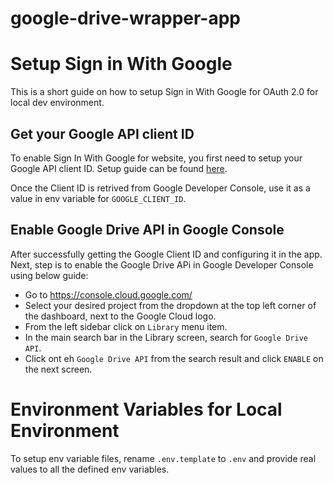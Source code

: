 # google-drive-wrapper-app

# Setup Sign in With Google

This is a short guide on how to setup Sign in With Google for OAuth 2.0 for local dev environment.

## Get your Google API client ID

To enable Sign In With Google for website, you first need to setup your Google API client ID.
Setup guide can be found [here](https://developers.google.com/identity/gsi/web/guides/get-google-api-clientid).

Once the Client ID is retrived from Google Developer Console, use it as a value in env variable for `GOOGLE_CLIENT_ID`.

## Enable Google Drive API in Google Console

After successfully getting the Google Client ID and configuring it in the app. Next, step is to enable the Google Drive APi in Google Developer Console using below guide:

- Go to https://console.cloud.google.com/
- Select your desired project from the dropdown at the top left corner of the dashboard, next to the Google Cloud logo.
- From the left sidebar click on `Library` menu item.
- In the main search bar in the Library screen, search for `Google Drive API`.
- Click ont eh `Google Drive API` from the search result and click `ENABLE` on the next screen.

# Environment Variables for Local Environment

To setup env variable files, rename `.env.template` to `.env` and provide real values to all the defined env variables.
